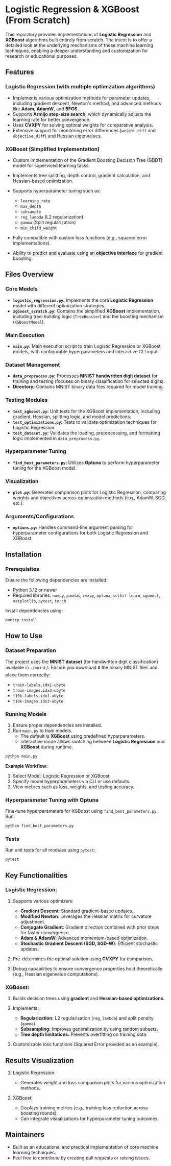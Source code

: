 # Logistic Regression & XGBoost (From Scratch)
This repository provides implementations of **Logistic Regression** and **XGBoost** algorithms built entirely from scratch. The intent is to offer a detailed look at the underlying mechanisms of these machine learning techniques, enabling a deeper understanding and customization for research or educational purposes.
## Features
### Logistic Regression (with multiple optimization algorithms)
- Implements various optimization methods for parameter updates, including gradient descent, Newton's method, and advanced methods like **Adam**, **AdamW**, and **BFGS**.
- Supports **Armijo step-size search**, which dynamically adjusts the learning rate for better convergence.
- Uses **CVXPY** for solving optimal weights for comparative analysis.
- Extensive support for monitoring error differences (`weight_diff` and `objective_diff`) and Hessian eigenvalues.

### XGBoost (Simplified Implementation)
- Custom implementation of the Gradient Boosting Decision Tree (GBDT) model for supervised learning tasks.
- Implements tree splitting, depth control, gradient calculation, and Hessian-based optimization.
- Supports hyperparameter tuning such as:
    - `learning_rate`
    - `max_depth`
    - `subsample`
    - `reg_lambda` (L2 regularization)
    - `gamma` (Split regularization)
    - `min_child_weight`

- Fully compatible with custom loss functions (e.g., squared error implementations).
- Ability to predict and evaluate using an **objective interface** for gradient boosting.

## Files Overview
### Core Models
- **`logistic_regression.py`:** Implements the core **Logistic Regression** model with different optimization strategies.
- **`xgboost_scratch.py`:** Contains the simplified **XGBoost** implementation, including tree-building logic (`TreeBooster`) and the boosting mechanism (`XGBoostModel`).

### Main Execution
- **`main.py`:** Main execution script to train Logistic Regression or XGBoost models, with configurable hyperparameters and interactive CLI input.

### Dataset Management
- **`data_preprocess.py`:** Processes **MNIST handwritten digit dataset** for training and testing (focuses on binary classification for selected digits).
- **Directory:** Contains MNIST binary data files required for model training.

### Testing Modules
- **`test_xgboost.py`:** Unit tests for the XGBoost implementation, including gradient, Hessian, splitting logic, and model predictions.
- **`test_optimizations.py`:** Tests to validate optimization techniques for Logistic Regression.
- **`test_dataset.py`:** Validates the loading, preprocessing, and formatting logic implemented in `data_preprocess.py`.

### Hyperparameter Tuning
- **`find_best_parameters.py`:** Utilizes **Optuna** to perform hyperparameter tuning for the XGBoost model.

### Visualization
- **`plot.py`:** Generates comparison plots for Logistic Regression, comparing weights and objectives across optimization methods (e.g., AdamW, SGD, etc.).

### Arguments/Configurations
- **`options.py`:** Handles command-line argument parsing for hyperparameter configurations for both Logistic Regression and XGBoost.

## Installation
### Prerequisites
Ensure the following dependencies are installed:
- Python 3.12 or newer
- Required libraries: `numpy`, `pandas`, `cvxpy`, `optuna`, `scikit-learn`, `xgboost`, `matplotlib`, `pytest`, `torch`

Install dependencies using:
``` bash
poetry install 
```
## How to Use
### Dataset Preparation
The project uses the **MNIST dataset** (for handwritten digit classification) available in `./mnist/`. Ensure you download ⬇️ the binary MNIST files and place them correctly:
- `train-labels.idx1-ubyte`
- `train-images.idx3-ubyte`
- `t10k-labels.idx1-ubyte`
- `t10k-images.idx3-ubyte`

### Running Models
1. Ensure proper dependencies are installed.
2. Run `main.py` to train models.
    - The default is **XGBoost** using predefined hyperparameters.
    - Interactive mode allows switching between **Logistic Regression** and **XGBoost** during runtime.
``` bash
python main.py
```
**Example Workflow:**
1. Select Model: Logistic Regression or XGBoost.
2. Specify model hyperparameters via CLI or use defaults.
3. View metrics such as loss, weights, and testing accuracy.

### Hyperparameter Tuning with Optuna
Fine-tune hyperparameters for XGBoost using `find_best_parameters.py`.
Run:
``` bash
python find_best_parameters.py
```
### Tests
Run unit tests for all modules using `pytest`:
``` bash
pytest
```
## Key Functionalities
### Logistic Regression:
1. Supports various optimizers:
    - **Gradient Descent**: Standard gradient-based updates.
    - **Modified Newton**: Leverages the Hessian matrix for curvature adjustment.
    - **Conjugate Gradient**: Gradient direction combined with prior steps for faster convergence.
    - **Adam & AdamW**: Advanced momentum-based optimization.
    - **Stochastic Gradient Descent (SGD, SGD-W)**: Efficient stochastic updates.

2. Pre-determines the optimal solution using **CVXPY** for comparison.
3. Debug capabilities to ensure convergence properties hold theoretically (e.g., Hessian eigenvalue computations).

### XGBoost:
1. Builds decision trees using **gradient** and **Hessian-based optimizations**.
2. Implements:
    - **Regularization:** L2 regularization (`reg_lambda`) and split penalty (`gamma`).
    - **Subsampling:** Improves generalization by using random subsets.
    - **Tree depth limitations:** Prevents overfitting on training data.

3. Customizable loss functions (Squared Error provided as an example).

## Results Visualization
1. Logistic Regression:
    - Generates weight and loss comparison plots for various optimization methods.

2. XGBoost:
    - Displays training metrics (e.g., training loss reduction across boosting rounds).
    - Can integrate visualizations for hyperparameter tuning outcomes.

## Maintainers
- Built as an educational and practical implementation of core machine learning techniques.
- Feel free to contribute by creating pull requests or raising issues.
